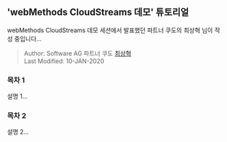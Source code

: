 
  ## 'webMethods CloudStreams 데모' 튜토리얼  
  webMethods CloudStreams 데모 세션에서 발표했던 파트너 쿠도의 최상혁 님이 작성 중입니다...   
  
  > Author: Software AG 파트너 쿠도 [최상혁](https://github.com/최상혁)  
  > Last Modified: 10-JAN-2020  
  
  
  ### 목차 1  
  설명 1...  
  
    
  ### 목차 2  
  설명 2...  
  
  
